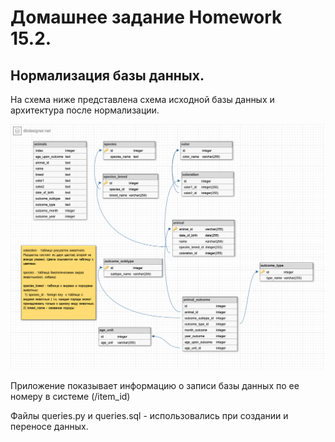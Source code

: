 # Домашнее задание Homework 15.2.
## Нормализация базы данных.
<p> На схема ниже представлена схема исходной базы данных и архитектура после нормализации.</p>


![img](animal_db_scheme.png)

<p>Приложение показывает информацию о записи базы данных по ее номеру в системе (/item_id) </p>


Файлы queries.py и queries.sql - использовались при создании и переносе данных.